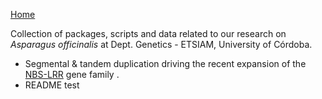[Home](../)  

Collection of packages, scripts and data related to our research on *Asparagus officinalis* at Dept. Genetics - ETSIAM, University of Córdoba.   

   * Segmental & tandem duplication driving the recent expansion of the [NBS-LRR](nbs.md) gene family .  
   * README test
